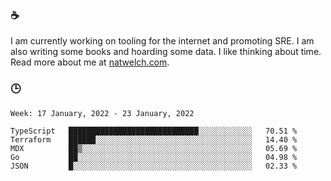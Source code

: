 ### ☕

I am currently working on tooling for the internet and promoting SRE. I am also writing some books and hoarding some data. I like thinking about time. Read more about me at [natwelch.com](https://natwelch.com).

### 🕒

<!--START_SECTION:waka-->
```text
Week: 17 January, 2022 - 23 January, 2022

TypeScript   █████████████████████████████░░░░░░░░░░░░   70.51 % 
Terraform    ██████░░░░░░░░░░░░░░░░░░░░░░░░░░░░░░░░░░░   14.40 % 
MDX          ██▒░░░░░░░░░░░░░░░░░░░░░░░░░░░░░░░░░░░░░░   05.69 % 
Go           ██░░░░░░░░░░░░░░░░░░░░░░░░░░░░░░░░░░░░░░░   04.98 % 
JSON         █░░░░░░░░░░░░░░░░░░░░░░░░░░░░░░░░░░░░░░░░   02.33 % 
```
<!--END_SECTION:waka-->
